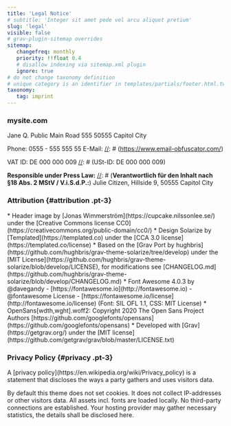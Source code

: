 ```yaml
---
title: 'Legal Notice'
# subtitle: 'Integer sit amet pede vel arcu aliquet pretium'
slug: 'legal'
visible: false
# grav-plugin-sitemap overrides
sitemap:
   changefreq: monthly
   priority: !!float 0.4
   # disallow indexing via sitemap.xml plugin
   ignore: true
# do not change taxonomy definition
# unique category is an identifier in templates/partials/footer.html.twig
taxonomy:
   tag: imprint
---
```

### mysite.com
<div class="a-color-text" markdown="1">
Jane Q. Public
Main Road 555
50555 Capitol City

Phone: 0555 - 555 555 55
E-Mail: <a href="javascript:location='mailto:\u0069\u006e\u0066\u006f\u0040\u006d\u0079\u0073\u0069\u0074\u0065\u002e\u0063\u006f\u006d';void 0"><script type="text/javascript">document.write('\u0069\u006e\u0066\u006f\u0040\u006d\u0079\u0073\u0069\u0074\u0065\u002e\u0063\u006f\u006d')</script></a>
[//]: # (https://www.email-obfuscator.com/)

VAT ID: DE 000 000 009
[//]: # (USt-ID: DE 000 000 009)

**Responsible under Press Law:**
[//]: # (**Verantwortlich für den Inhalt nach §18 Abs. 2 MStV / V.i.S.d.P.:**)
Julie Citizen, Hillside 9, 50555 Capitol City
</div>

### Attribution {#attribution .pt-3}
[//]: # (Attribution required: Please keep attributions below intact to stay compliant with the licensing agreements and to give back to the community)
<div class="a-color-text" markdown="1">
* Header image by [Jonas Wimmerström](https://cupcake.nilssonlee.se/) under the [Creative Commons license CC0](https://creativecommons.org/public-domain/cc0/)
* Design Solarize by [Templated](https://templated.co) under the [CCA 3.0 license](https://templated.co/license)
* Based on the [Grav Port by hughbris](https://github.com/hughbris/grav-theme-solarize/tree/develop) under the [MIT License](https://github.com/hughbris/grav-theme-solarize/blob/develop/LICENSE), for modifications see [CHANGELOG.md](https://github.com/hughbris/grav-theme-solarize/blob/develop/CHANGELOG.md)
* Font Awesome 4.0.3 by @davegandy - [https://fontawesome.io](http://fontawesome.io) - @fontawesome
License - [https://fontawesome.io/license](http://fontawesome.io/license) (Font: SIL OFL 1.1, CSS: MIT License)
* OpenSans[wdth,wght].woff2: Copyright 2020 The Open Sans Project Authors [https://github.com/googlefonts/opensans](https://github.com/googlefonts/opensans)
* Developed with [Grav](https://getgrav.org/) under the [MIT license](https://github.com/getgrav/grav/blob/master/LICENSE.txt)
</div>

### Privacy Policy {#privacy .pt-3}
<div class="a-color-text" markdown="1">
A [privacy policy](https://en.wikipedia.org/wiki/Privacy_policy) is a statement that discloses the ways a party gathers and uses visitors data.

By default this theme does not set cookies. It does not collect IP-addresses or other visitors data. All assets incl. fonts are loaded locally. No third-party connections are established. Your hosting provider may gather necessary statistics, the details shall be disclosed here.
</div>